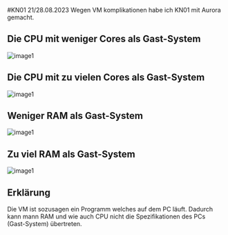 #KN01 21/28.08.2023 
Wegen VM komplikationen habe ich KN01 mit Aurora gemacht.


## Die CPU mit weniger Cores als Gast-System
 
![image1](m346_Jasmin.jeya\KN01\img\kn01.0.png)


## Die CPU mit zu vielen Cores als Gast-System

 
![image1](m346_Jasmin.jeya\KN01\img\kn01.2.png)



## Weniger RAM als Gast-System

![image1](m346_Jasmin.jeya\KN01\img\kn01.1.png)

## Zu viel RAM als Gast-System

![image1](m346_Jasmin.jeya\KN01\img\ram-more.png)



## Erklärung
Die VM ist sozusagen ein Programm welches auf dem PC läuft. Dadurch kann mann RAM und wie auch CPU nicht die Spezifikationen des PCs (Gast-System) übertreten.



